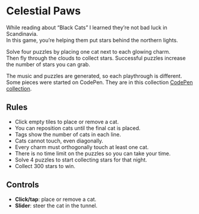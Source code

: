 # Celestial Paws

While reading about “Black Cats” I learned they’re not bad luck in Scandinavia.  
In this game, you’re helping them put stars behind the northern lights.

Solve four puzzles by placing one cat next to each glowing charm.  
Then fly through the clouds to collect stars. Successful puzzles increase the number of stars you can grab.  

The music and puzzles are generated, so each playthrough is different.  
Some pieces were started on CodePen. They are in this collection [CodePen collection](https://codepen.io/collection/yyJMMr).

## Rules
- Click empty tiles to place or remove a cat.
- You can reposition cats until the final cat is placed.
- Tags show the number of cats in each line.  
- Cats cannot touch, even diagonally.  
- Every charm must orthogonally touch at least one cat.
- There is no time limit on the puzzles so you can take your time.
- Solve 4 puzzles to start collecting stars for that night.  
- Collect 300 stars to win.  

## Controls
- **Click/tap**: place or remove a cat.  
- **Slider**: steer the cat in the tunnel.  
